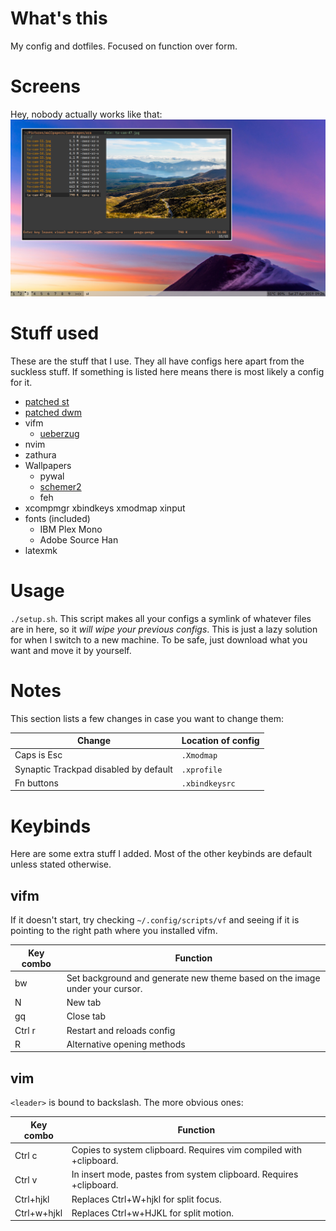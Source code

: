 # What's this
My config and dotfiles. Focused on function over form.

# Screens
Hey, nobody actually works like that:
![](images/single.png)

# Stuff used
These are the stuff that I use. They all have configs here apart from the suckless stuff. If something is listed here means there is most likely a config for it.

- [patched st](https://github.com/podocarp/st)
- [patched dwm](https://github.com/podocarp/dwm)
- vifm
  - [ueberzug](https://github.com/seebye/ueberzug)
- nvim
- zathura
- Wallpapers
  - pywal
  - [schemer2](https://github.com/thefryscorer/schemer2)
  - feh
- xcompmgr xbindkeys xmodmap xinput
- fonts (included)
  - IBM Plex Mono
  - Adobe Source Han
- latexmk

# Usage
`./setup.sh`.
This script makes all your configs a symlink of whatever files are in here, so it *will wipe your previous configs*.
This is just a lazy solution for when I switch to a new machine. To be safe, just download what you want and move it by yourself.

# Notes
This section lists a few changes in case you want to change them:

| Change | Location of config |
| --- | --- |
| Caps is Esc | `.Xmodmap` |
| Synaptic Trackpad disabled by default | `.xprofile` |
| Fn buttons | `.xbindkeysrc` |

# Keybinds
Here are some extra stuff I added.
Most of the other keybinds are default unless stated otherwise.

## vifm
If it doesn't start, try checking `~/.config/scripts/vf` and seeing if it is pointing to the right path where you installed vifm.

| Key combo | Function |
| --- | --- |
| bw | Set background and generate new theme based on the image under your cursor. |
| N | New tab |
| gq | Close tab |
| Ctrl r | Restart and reloads config |
| R | Alternative opening methods |

## vim
`<leader>` is bound to backslash. The more obvious ones:

| Key combo | Function |
| --- | --- |
| Ctrl c | Copies to system clipboard. Requires vim compiled with +clipboard. |
| Ctrl v | In insert mode, pastes from system clipboard. Requires +clipboard. |
| Ctrl+hjkl | Replaces Ctrl+W+hjkl for split focus. |
| Ctrl+w+hjkl | Replaces Ctrl+w+HJKL for split motion. |
